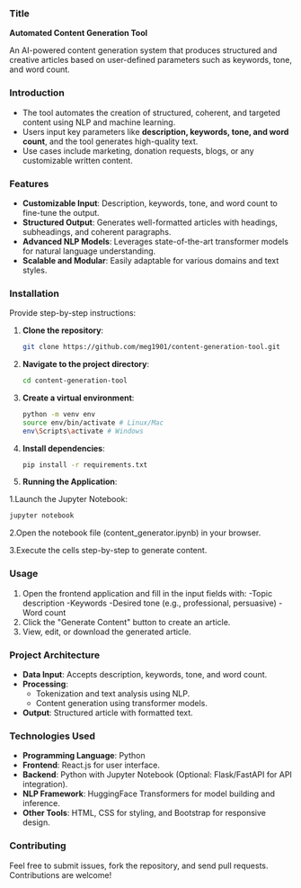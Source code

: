 
### **Title**  
**Automated Content Generation Tool**

An AI-powered content generation system that produces structured and creative articles based on user-defined parameters such as keywords, tone, and word count.

### **Introduction**   
- The tool automates the creation of structured, coherent, and targeted content using NLP and machine learning.  
- Users input key parameters like **description, keywords, tone, and word count**, and the tool generates high-quality text.  
- Use cases include marketing, donation requests, blogs, or any customizable written content.  

### **Features**  
- **Customizable Input**: Description, keywords, tone, and word count to fine-tune the output.  
- **Structured Output**: Generates well-formatted articles with headings, subheadings, and coherent paragraphs.  
- **Advanced NLP Models**: Leverages state-of-the-art transformer models for natural language understanding.  
- **Scalable and Modular**: Easily adaptable for various domains and text styles.  

### **Installation**  
Provide step-by-step instructions:  
1. **Clone the repository**:  
   ```bash  
   git clone https://github.com/meg1901/content-generation-tool.git  
   ```  
2. **Navigate to the project directory**:  
   ```bash  
   cd content-generation-tool  
   ```  
3. **Create a virtual environment**:  
   ```bash  
   python -m venv env  
   source env/bin/activate # Linux/Mac  
   env\Scripts\activate # Windows  
   ```  
4. **Install dependencies**:  
   ```bash  
   pip install -r requirements.txt  
   ```
5. **Running the Application**:

1.Launch the Jupyter Notebook:
```bash
jupyter notebook
```
2.Open the notebook file (content_generator.ipynb) in your browser.

3.Execute the cells step-by-step to generate content.

### **Usage**  
1. Open the frontend application and fill in the input fields with:
-Topic description
-Keywords
-Desired tone (e.g., professional, persuasive)
-Word count
2. Click the "Generate Content" button to create an article.
3. View, edit, or download the generated article.


### **Project Architecture**  
- **Data Input**: Accepts description, keywords, tone, and word count.  
- **Processing**:  
   - Tokenization and text analysis using NLP.  
   - Content generation using transformer models.  
- **Output**: Structured article with formatted text.  

### **Technologies Used**  
- **Programming Language**: Python  
- **Frontend**: React.js for user interface.
- **Backend**: Python with Jupyter Notebook (Optional: Flask/FastAPI for API integration).
- **NLP Framework**: HuggingFace Transformers for model building and inference.
- **Other Tools**: HTML, CSS for styling, and Bootstrap for responsive design.

### Contributing 
Feel free to submit issues, fork the repository, and send pull requests. Contributions are welcome!





